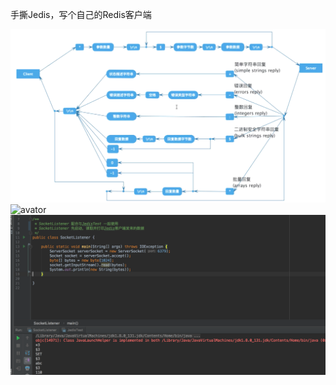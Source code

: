 手撕Jedis，写个自己的Redis客户端



![avator](/redis-resp.png)
![avator](../redis-resp.png)
![avator](/image/soclet_listener.png)







